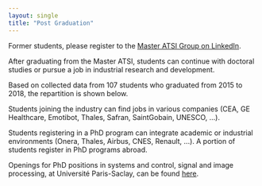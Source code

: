 ```yaml
---
layout: single
title: "Post Graduation"
---
```


Former students, please register to the [Master ATSI Group on LinkedIn](https://www.linkedin.com/groups/8743270/).

After graduating from the Master ATSI, students can continue with doctoral studies or pursue a job in industrial research and development.

Based on collected data from 107 students who graduated from 2015 to 2018, the repartition is shown below.

Students joining the industry can find jobs in various companies (CEA, GE Healthcare, Emotibot, Thales, Safran, SaintGobain, UNESCO, ...).

Students registering in a PhD program can integrate academic or industrial environments (Onera, Thales, Airbus, CNES, Renault, ...). A portion of students register in PhD programs abroad.

Openings for PhD positions in systems and control, signal and image processing, at Université Paris-Saclay, can be found [here](https://www.adum.fr/psaclay/pt?ed=118).
